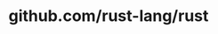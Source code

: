 ---
layout: post
title: github.com/rust-lang/rust
categories: link
tags: [انگلیسی, گیت‌هاب, برنامه‌نویسی]
---